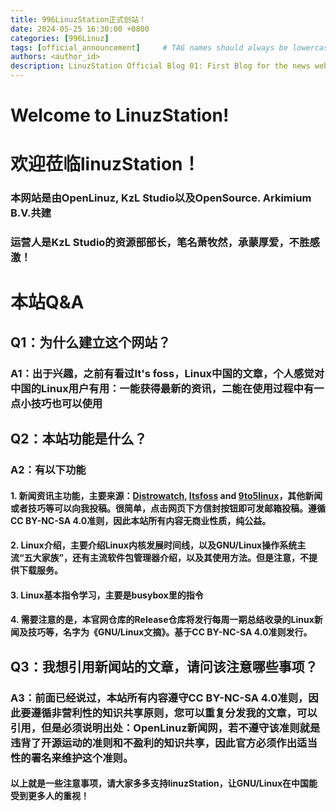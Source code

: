 ```yaml
---
title: 996LinuzStation正式创站！ 
date: 2024-05-25 16:30:00 +0800
categories: [996Linuz]
tags: [official_announcement]     # TAG names should always be lowercase
authors: <author_id>
description: LinuzStation Official Blog 01: First Blog for the news web.
---
```


# Welcome to LinuzStation!
# 欢迎莅临linuzStation！
### 本网站是由OpenLinuz, KzL Studio以及OpenSource. Arkimium B.V.共建
### 运营人是KzL Studio的资源部部长，笔名萧牧然，承蒙厚爱，不胜感激！
# 本站Q&A
## Q1：为什么建立这个网站？
### A1：出于兴趣，之前有看过It's foss，Linux中国的文章，个人感觉对中国的Linux用户有用：一能获得最新的资讯，二能在使用过程中有一点小技巧也可以使用
## Q2：本站功能是什么？
### A2：有以下功能
#### 1. 新闻资讯主功能，主要来源：[Distrowatch](distrowatch.com), [Itsfoss](itsfoss.com) and [9to5linux](9to5linux.com)，其他新闻或者技巧等可以向我投稿。很简单，点击网页下方信封按钮即可发邮箱投稿。遵循CC BY-NC-SA 4.0准则，因此本站所有内容无商业性质，纯公益。
#### 2. Linux介绍，主要介绍Linux内核发展时间线，以及GNU/Linux操作系统主流“五大家族”，还有主流软件包管理器介绍，以及其使用方法。但是注意，不提供下载服务。
#### 3. Linux基本指令学习，主要是busybox里的指令
#### 4. 需要注意的是，本官网仓库的Release仓库将发行每周一期总结收录的Linux新闻及技巧等，名字为《GNU/Linux文摘》。基于CC BY-NC-SA 4.0准则发行。
## Q3：我想引用新闻站的文章，请问该注意哪些事项？
### A3：前面已经说过，本站所有内容遵守CC BY-NC-SA 4.0准则，因此要遵循非营利性的知识共享原则，您可以重复分发我的文章，可以引用，但是必须说明出处：**OpenLinuz新闻网**，若不遵守该准则就是违背了开源运动的准则和不盈利的知识共享，因此官方必须作出适当性的署名来维护这个准则。
#### 
#### 以上就是一些注意事项，请大家多多支持linuzStation，让GNU/Linux在中国能受到更多人的重视！

